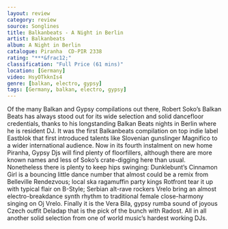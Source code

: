 ```yaml
---
layout: review
category: review
source: Songlines
title: Balkanbeats - A Night in Berlin
artist: Balkanbeats
album: A Night in Berlin
catalogue: Piranha  CD-PIR 2338
rating: "***&frac12;"
classification: "Full Price (61 mins)"
location: [Germany]
video: HsyOTkknIs4
genre: [balkan, electro, gypsy]
tags: [Germany, balkan, electro, gypsy]
---
```


Of the many Balkan and Gypsy compilations out there, Robert Soko’s Balkan Beats has always stood out for its wide selection and solid dancefloor credentials, thanks to his longstanding Balkan Beats nights in Berlin where he is resident DJ. It was the first Balkanbeats compilation on top indie label Eastblok that first introduced talents like Slovenian gunslinger Magnifico to a wider international audience. Now in its fourth instalment on new home Piranha, Gypsy Djs will find plenty of floorfillers, although there are more known names and less of Soko’s crate-digging here than usual. Nonetheless there is plenty to keep hips swinging: Dunklebunt’s Cinnamon Girl is a bouncing little dance number that almost could be a remix from Belleville Rendezvous; local ska ragamuffin party kings Rotfront tear it up with typical flair on B-Style; Serbian alt-rave rockers Vrelo bring an almost electro-breakdance synth rhythm to traditional female close-harmony singing on Oj Vrelo. Finally it is the Vera Bila, gypsy rumba sound of joyous Czech outfit Deladap that is the pick of the bunch with Radost. All in all another solid selection from one of world music’s hardest working DJs.